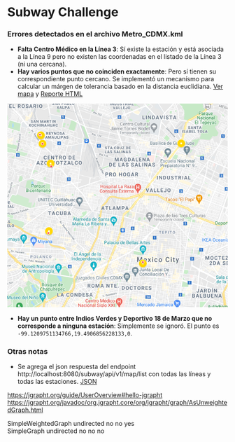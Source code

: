 # Subway Challenge

### Errores detectados en el archivo Metro_CDMX.kml
- **Falta Centro Médico en la Línea 3**: Sí existe la estación y está asociada a la Línea 9 pero no existen las coordenadas en el listado de la Línea 3 (ni una cercana).
- **Hay varios puntos que no coinciden exactamente**: Pero sí tienen su correspondiente punto cercano. Se implementó un mecanísmo para calcular un márgen de tolerancia basado en la distancia euclidiana. [Ver mapa](https://www.google.com/maps/d/u/0/edit?mid=1lZmHGontCqxqGFpb6p1KxlZKCUCFXCGO&usp=sharing) y [Reporte HTML](ImpreciseStations-Report.html)  

![alt text](ImpreciseStations-Report.png "Mapa")
- **Hay un punto entre Indios Verdes y Deportivo 18 de Marzo que no corresponde a ninguna estación**: Simplemente se ignoró. El punto es `-99.1209751134766,19.4906856228133,0`.

### Otras notas
- Se agrega el json respuesta del endpoint http://localhost:8080/subway/api/v1/map/list con todas las líneas y todas las estaciones. [JSON](metro_map.json)

https://jgrapht.org/guide/UserOverview#hello-jgrapht
https://jgrapht.org/javadoc/org.jgrapht.core/org/jgrapht/graph/AsUnweightedGraph.html

SimpleWeightedGraph	undirected	no	no	yes  
SimpleGraph	undirected	no	no	no
